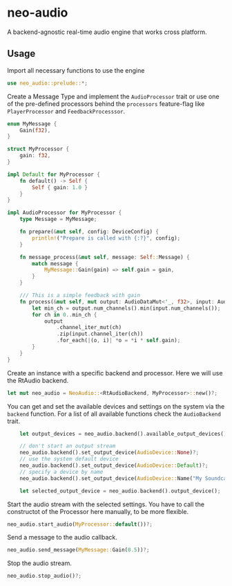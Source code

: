# neo-audio

A backend-agnostic real-time audio engine that works cross platform.

## Usage

Import all necessary functions to use the engine

```Rust
use neo_audio::prelude::*;
```

Create a Message Type and implement the `AudioProcessor` trait or use one of the pre-defined processors behind the `processors` feature-flag like `PlayerProcessor` and `FeedbackProcesssor`.

```Rust
enum MyMessage {
    Gain(f32),
}

struct MyProcessor {
    gain: f32,
}

impl Default for MyProcessor {
    fn default() -> Self {
        Self { gain: 1.0 }
    }
}

impl AudioProcessor for MyProcessor {
    type Message = MyMessage;

    fn prepare(&mut self, config: DeviceConfig) {
        println!("Prepare is called with {:?}", config);
    }

    fn message_process(&mut self, message: Self::Message) {
        match message {
            MyMessage::Gain(gain) => self.gain = gain,
        }
    }

    /// This is a simple feedback with gain
    fn process(&mut self, mut output: AudioDataMut<'_, f32>, input: AudioData<'_, f32>) {
        let min_ch = output.num_channels().min(input.num_channels());
        for ch in 0..min_ch {
            output
                .channel_iter_mut(ch)
                .zip(input.channel_iter(ch))
                .for_each(|(o, i)| *o = *i * self.gain);
        }
    }
}
```

Create an instance with a specific backend and processor. Here we will use the RtAudio backend.

```Rust
let mut neo_audio = NeoAudio::<RtAudioBackend, MyProcessor>::new()?;
```

You can get and set the available devices and settings on the system via the `backend` function.
For a list of all available functions check the `AudioBackend` trait.

```Rust
    let output_devices = neo_audio.backend().available_output_devices();

    // don't start an output stream
    neo_audio.backend().set_output_device(AudioDevice::None)?;
    // use the system default device
    neo_audio.backend().set_output_device(AudioDevice::Default)?;
    // specify a device by name
    neo_audio.backend().set_output_device(AudioDevice::Name("My Soundcard Name"))?;

    let selected_output_device = neo_audio.backend().output_device();
```

Start the audio stream with the selected settings. You have to call the constructot of the Processor here manually, to be more flexible.

```Rust
neo_audio.start_audio(MyProcessor::default())?;
```

Send a message to the audio callback.

```Rust
neo_audio.send_message(MyMessage::Gain(0.5))?;
```

Stop the audio stream.

```Rust
neo_audio.stop_audio()?;
```
